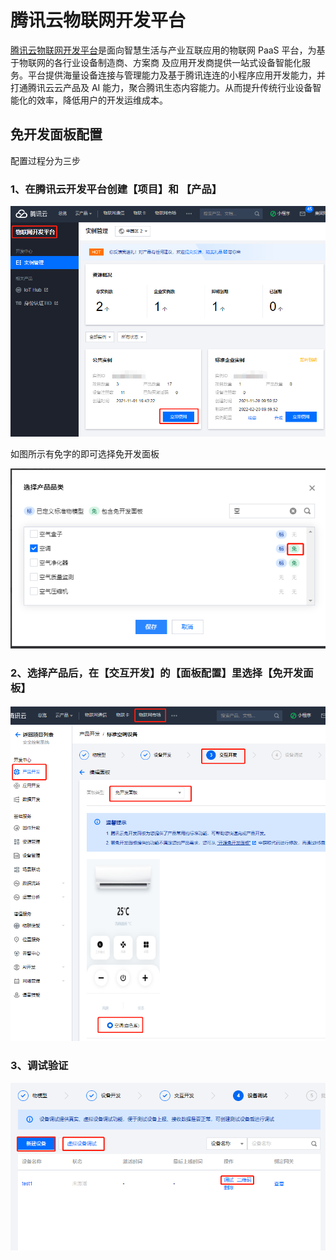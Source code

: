 # 腾讯云物联网开发平台

[腾讯云物联网开发平台](https://cloud.tencent.com/product/iotexplorer)是面向智慧生活与产业互联应用的物联网 PaaS 平台，为基于物联网的各行业设备制造商、方案商 及应用开发商提供一站式设备智能化服务。平台提供海量设备连接与管理能力及基于腾讯连连的小程序应用开发能力，并打通腾讯云云产品及 AI 能力，聚合腾讯生态内容能力。从而提升传统行业设备智能化的效率，降低用户的开发运维成本。

## 免开发面板配置

配置过程分为三步

### 1、在腾讯云开发平台创建【项目】和 【产品】

![创建项目](./introduct/iotexplorer.png)

如图所示有免字的即可选择免开发面板

![免开发面板](./introduct/explorer-select1.png)

### 2、选择产品后，在【交互开发】的【面板配置】里选择【免开发面板】

![免开发面板配置](./introduct/explorer-select2.png)


### 3、调试验证

![调试验证](./introduct/explorer-test.png)


